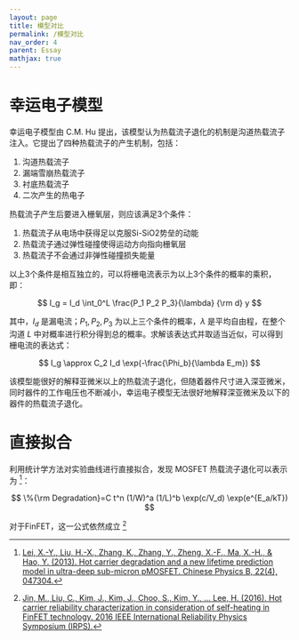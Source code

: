 ```yaml
---
layout: page
title: 模型对比
permalink: /模型对比
nav_order: 4
parent: Essay
mathjax: true
---
```


# 幸运电子模型

幸运电子模型由 C.M. Hu 提出，该模型认为热载流子退化的机制是沟道热载流子注入。它提出了四种热载流子的产生机制，包括：

1. 沟道热载流子
2. 漏端雪崩热载流子
3. 衬底热载流子
4. 二次产生的热电子

热载流子产生后要进入栅氧层，则应该满足3个条件：

1. 热载流子从电场中获得足以克服Si-SiO2势垒的动能
2. 热载流子通过弹性碰撞使得运动方向指向栅氧层
3. 热载流子不会通过非弹性碰撞损失能量

以上3个条件是相互独立的，可以将栅电流表示为以上3个条件的概率的乘积，即：

$$
I_g = I_d \int_0^L \frac{P_1 P_2 P_3}{\lambda} {\rm d} y
$$

其中，$I_d$ 是漏电流；$P_1,P_2,P_3$ 为以上三个条件的概率，$\lambda$ 是平均自由程，在整个沟道 $L$ 中对概率进行积分得到总的概率。求解该表达式并取适当近似，可以得到栅电流的表达式：

$$
I_g \approx C_2 I_d \exp(-\frac{\Phi_b}{\lambda E_m})
$$

该模型能很好的解释亚微米以上的热载流子退化，但随着器件尺寸进入深亚微米，同时器件的工作电压也不断减小，幸运电子模型无法很好地解释深亚微米及以下的器件的热载流子退化。

# 直接拟合

利用统计学方法对实验曲线进行直接拟合，发现 MOSFET 热载流子退化可以表示为 [^1]：

$$
\%{\rm Degradation}=C t^n (1/W)^a (1/L)^b \exp(c/V_d) \exp(e^{E_a/kT})
$$

对于FinFET，这一公式依然成立 [^2]

[^1]: [Lei, X.-Y., Liu, H.-X., Zhang, K., Zhang, Y., Zheng, X.-F., Ma, X.-H., & Hao, Y. (2013). Hot carrier degradation and a new lifetime prediction model in ultra-deep sub-micron pMOSFET. Chinese Physics B, 22(4), 047304.](https://sci-hub.se/10.1088/1674-1056/22/4/047304/pdf)

[^2]: [Jin, M., Liu, C., Kim, J., Kim, J., Choo, S., Kim, Y., … Lee, H. (2016). Hot carrier reliability characterization in consideration of self-heating in FinFET technology. 2016 IEEE International Reliability Physics Symposium (IRPS).](https://sci-hub.se/10.1109/IRPS.2016.7574505)